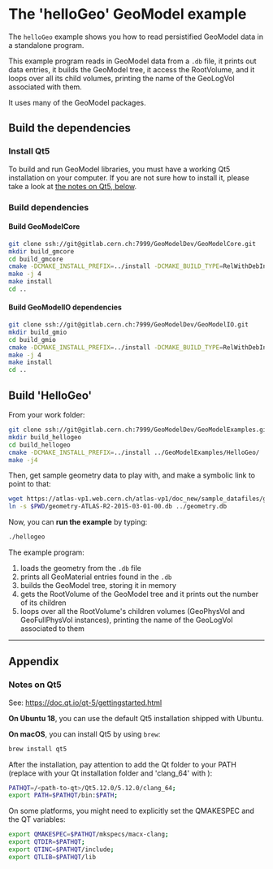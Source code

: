 # The 'helloGeo' GeoModel example

The `helloGeo` example shows you how to read persistified GeoModel data in a standalone program.

This example program reads in GeoModel data from a `.db` file, it prints out data entries, 
it builds the GeoModel tree, it access the RootVolume, and it loops over all its child volumes, printing the name of the GeoLogVol associated with them.

It uses many of the GeoModel packages.

## Build the dependencies

### Install Qt5

To build and run GeoModel libraries, you must have a working Qt5 installation on your computer. 
If you are not sure how to install it, please take a look at [the notes on Qt5, below](notes-on-qt5).



### Build dependencies

#### Build GeoModelCore

```bash
git clone ssh://git@gitlab.cern.ch:7999/GeoModelDev/GeoModelCore.git
mkdir build_gmcore
cd build_gmcore
cmake -DCMAKE_INSTALL_PREFIX=../install -DCMAKE_BUILD_TYPE=RelWithDebInfo ../GeoModelCore
make -j 4
make install
cd ..
```
#### Build GeoModelIO dependencies

```bash
git clone ssh://git@gitlab.cern.ch:7999/GeoModelDev/GeoModelIO.git
mkdir build_gmio
cd build_gmio
cmake -DCMAKE_INSTALL_PREFIX=../install -DCMAKE_BUILD_TYPE=RelWithDebInfo ../GeoModelIO
make -j 4
make install
cd ..
```



## Build 'HelloGeo'

From your work folder:

```bash
git clone ssh://git@gitlab.cern.ch:7999/GeoModelDev/GeoModelExamples.git
mkdir build_hellogeo
cd build_hellogeo
cmake -DCMAKE_INSTALL_PREFIX=../install ../GeoModelExamples/HelloGeo/
make -j4
```

Then, get sample geometry data to play with, and make a symbolic link to point to that:

```bash
wget https://atlas-vp1.web.cern.ch/atlas-vp1/doc_new/sample_datafiles/geometry/geometry-ATLAS-R2-2015-03-01-00.db
ln -s $PWD/geometry-ATLAS-R2-2015-03-01-00.db ../geometry.db
```

Now, you can **run the example** by typing:

```bash
./hellogeo
```

The example program:

 1. loads the geometry from the `.db` file
 2. prints all GeoMaterial entries found in the `.db`
 3. builds the GeoModel tree, storing it in memory
 4. gets the RootVolume of the GeoModel tree and it prints out the number of its children
 5. loops over all the RootVolume's children volumes (GeoPhysVol and GeoFullPhysVol instances), printing the name of the GeoLogVol associated to them


----

## Appendix

### Notes on Qt5

See: <https://doc.qt.io/qt-5/gettingstarted.html>

**On Ubuntu 18**, you can use the default Qt5 installation shipped with Ubuntu.

**On macOS**, you can install Qt5 by using `brew`:

```bash
brew install qt5
```

After the installation, pay attention to add the Qt folder to your PATH (replace <path-to-qt> with your Qt installation folder and 'clang_64' with ):

```bash
PATHQT=/<path-to-qt>/Qt5.12.0/5.12.0/clang_64;
export PATH=$PATHQT/bin:$PATH;
```

On some platforms, you might need to explicitly set the QMAKESPEC and the QT variables:

```bash
export QMAKESPEC=$PATHQT/mkspecs/macx-clang;
export QTDIR=$PATHQT;
export QTINC=$PATHQT/include;
export QTLIB=$PATHQT/lib
```

